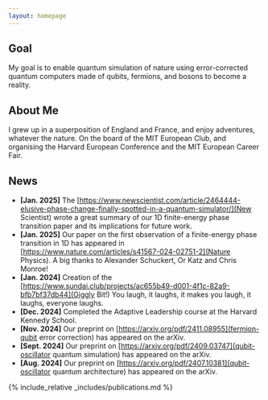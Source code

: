 ```yaml
---
layout: homepage
---
```


## Goal

My goal is to enable quantum simulation of nature using error-corrected quantum computers made of qubits, fermions, and bosons to become a reality.

## About Me

I grew up in a superposition of England and France, and enjoy adventures, whatever the nature.
On the board of the MIT European Club, and organising the Harvard European Conference and the MIT European Career Fair.

## News

- **[Jan. 2025]** The [https://www.newscientist.com/article/2464444-elusive-phase-change-finally-spotted-in-a-quantum-simulator/](New Scientist) wrote a great summary of our 1D finite-energy phase transition paper and its implications for future work.
- **[Jan. 2025]** Our paper on the first observation of a finite-energy phase transition in 1D has appeared in [https://www.nature.com/articles/s41567-024-02751-2](Nature Physics). A big thanks to Alexander Schuckert, Or Katz and Chris Monroe!
- **[Jan. 2024]** Creation of the [https://www.sundai.club/projects/ac655b49-d001-4f1c-82a9-bfb7bf37db44](Giggly Bit!) You laugh, it laughs, it makes you laugh, it laughs, everyone laughs.
- **[Dec. 2024]** Completed the Adaptive Leadership course at the Harvard Kennedy School.
- **[Nov. 2024]** Our preprint on [https://arxiv.org/pdf/2411.08955](fermion-qubit error correction) has appeared on the arXiv.
- **[Sept. 2024]** Our preprint on [https://arxiv.org/pdf/2409.03747](qubit-oscillator quantum simulation) has appeared on the arXiv.
- **[Aug. 2024]** Our preprint on [https://arxiv.org/pdf/2407.10381](qubit-oscillator quantum architecture) has appeared on the arXiv. 

{% include_relative _includes/publications.md %}
